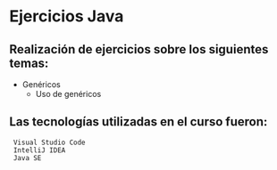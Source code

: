 # Ejercicios Java

## Realización de ejercicios sobre los siguientes temas:
* Genéricos
    - Uso de genéricos

## Las tecnologías utilizadas en el curso fueron:
```
 Visual Studio Code
 IntelliJ IDEA
 Java SE 
```